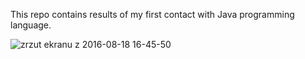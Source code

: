 This repo contains results of my first contact with Java programming language.

![zrzut ekranu z 2016-08-18 16-45-50](https://cloud.githubusercontent.com/assets/20641848/17778247/b2518bf6-6563-11e6-808c-f301be44a1f7.png)
